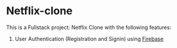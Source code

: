# Netflix-clone
This is a Fullstack project: Netflix Clone with the following features:
1. User Authentication (Registration and Signin) using <a href="https://firebase.google.com/">Firebase</a>
